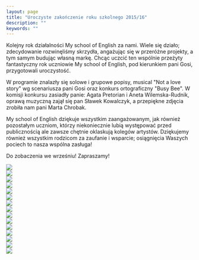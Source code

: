 ```yaml
---
layout: page
title: "Uroczyste zakończenie roku szkolnego 2015/16"
description: ""
keywords: ""
---
```


Kolejny rok działalności My school of English za nami. Wiele się działo; 
zdecydowanie rozwinęliśmy skrzydła, angażując się w przeróżne projekty, a tym 
samym budując własną markę. Chcąc uczcić ten wspólnie przeżyty fantastyczny rok 
uczniowie My school of English, pod kierunkiem pani Gosi, przygotowali uroczystość.

W programie znalazły się solowe i grupowe popisy, musical "Not a love story" wg 
scenariusza pani Gosi oraz konkurs ortograficzny "Busy Bee". W komisji konkursu 
zasiadły panie: Agata Pretorian i Aneta Wilemska-Rudnik, oprawą muzyczną zajął 
się pan Sławek Kowalczyk, a przepiękne zdjęcia zrobiła nam pani Marta Chrobak. 

My school of English dziękuje wszystkim zaangażowanym, jak również pozostałym 
uczniom, którzy niekoniecznie lubią występować przed publicznością ale zawsze 
chętnie oklaskują kolegów artystów. Dziękujemy również wszystkim rodzicom za 
zaufanie i wsparcie; osiągnięcia Waszych pociech to nasza wspólna zasługa!

Do zobaczenia we wrześniu! Zapraszamy!

<section class="gallery">
    <div class="galleryItem">
        <div class="stack twisted">
            <a href="{{ img_hosting }}/images/large/end-of-school-year-2015/1.jpg">
                <img src="{{ img_hosting }}/images/small/end-of-school-year-2015/1.jpg"/>
            </a>
        </div>
    </div>
    <div class="galleryItem">
        <div class="stack twisted">
            <a href="{{ img_hosting }}/images/large/end-of-school-year-2015/2.jpg">
                <img src="{{ img_hosting }}/images/small/end-of-school-year-2015/2.jpg"/>
            </a>
        </div>
    </div>
    <div class="galleryItem">
        <div class="stack twisted">
            <a href="{{ img_hosting }}/images/large/end-of-school-year-2015/3.jpg">
                <img src="{{ img_hosting }}/images/small/end-of-school-year-2015/3.jpg"/>
            </a>
        </div>
    </div>
    <div class="galleryItem">
        <div class="stack twisted">
            <a href="{{ img_hosting }}/images/large/end-of-school-year-2015/4.jpg">
                <img src="{{ img_hosting }}/images/small/end-of-school-year-2015/4.jpg"/>
            </a>
        </div>
    </div>
    <div class="galleryItem">
        <div class="stack twisted">
            <a href="{{ img_hosting }}/images/large/end-of-school-year-2015/5.jpg">
                <img src="{{ img_hosting }}/images/small/end-of-school-year-2015/5.jpg"/>
            </a>
        </div>
    </div>
    <div class="galleryItem">
        <div class="stack twisted">
            <a href="{{ img_hosting }}/images/large/end-of-school-year-2015/6.jpg">
                <img src="{{ img_hosting }}/images/small/end-of-school-year-2015/6.jpg"/>
            </a>
        </div>
    </div>
    <div class="galleryItem">
        <div class="stack twisted">
            <a href="{{ img_hosting }}/images/large/end-of-school-year-2015/7.jpg">
                <img src="{{ img_hosting }}/images/small/end-of-school-year-2015/7.jpg"/>
            </a>
        </div>
    </div>
    <div class="galleryItem">
        <div class="stack twisted">
            <a href="{{ img_hosting }}/images/large/end-of-school-year-2015/8.jpg">
                <img src="{{ img_hosting }}/images/small/end-of-school-year-2015/8.jpg"/>
            </a>
        </div>
    </div>
    <div class="galleryItem">
        <div class="stack twisted">
            <a href="{{ img_hosting }}/images/large/end-of-school-year-2015/9.jpg">
                <img src="{{ img_hosting }}/images/small/end-of-school-year-2015/9.jpg"/>
            </a>
        </div>
    </div>
    <div class="galleryItem">
        <div class="stack twisted">
            <a href="{{ img_hosting }}/images/large/end-of-school-year-2015/10.jpg">
                <img src="{{ img_hosting }}/images/small/end-of-school-year-2015/10.jpg"/>
            </a>
        </div>
    </div>
    <div class="galleryItem">
        <div class="stack twisted">
            <a href="{{ img_hosting }}/images/large/end-of-school-year-2015/11.jpg">
                <img src="{{ img_hosting }}/images/small/end-of-school-year-2015/11.jpg"/>
            </a>
        </div>
    </div>
    <div class="galleryItem">
        <div class="stack twisted">
            <a href="{{ img_hosting }}/images/large/end-of-school-year-2015/12.jpg">
                <img src="{{ img_hosting }}/images/small/end-of-school-year-2015/12.jpg"/>
            </a>
        </div>
    </div>
    <div class="galleryItem">
        <div class="stack twisted">
            <a href="{{ img_hosting }}/images/large/end-of-school-year-2015/13.jpg">
                <img src="{{ img_hosting }}/images/small/end-of-school-year-2015/13.jpg"/>
            </a>
        </div>
    </div>
    <div class="galleryItem">
        <div class="stack twisted">
            <a href="{{ img_hosting }}/images/large/end-of-school-year-2015/14.jpg">
                <img src="{{ img_hosting }}/images/small/end-of-school-year-2015/14.jpg"/>
            </a>
        </div>
    </div>
    <div class="galleryItem">
        <div class="stack twisted">
            <a href="{{ img_hosting }}/images/large/end-of-school-year-2015/15.jpg">
                <img src="{{ img_hosting }}/images/small/end-of-school-year-2015/15.jpg"/>
            </a>
        </div>
    </div>
</section>